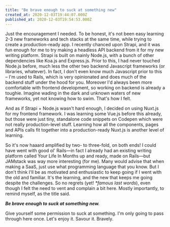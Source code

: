 ```yaml
---
title: "Be brave enough to suck at something new"
created_at: 2020-12-03T19:44:07.000Z
published_at: 2020-12-03T19:54:53.000Z
---
```

Just the encouragement I needed. To be honest, it's not been easy learning 2-3 new frameworks and tech stacks at the same time, while trying to create a production-ready app. I recently chanced upon Strapi, and it was fun enough for me to try making a headless API backend from it for my new writing platform. Strapi is built on mainly Node.js, with a bunch of other dependencies like Koa.js and Express.js. Prior to this, I had never touched Node.js before, much less the other two backend Javascript frameworks (or libraries, whatever). In fact, I don't even know much Javascript prior to this – I'm used to Rails, which is very opinionated and does much of the backend stuff under the hood for you. Moreover I'd always been more comfortable with frontend development, so working on backend is already a toughie. Imagine wading in the dark and unknown waters of new frameworks, yet not knowing how to swim. That's how I felt.

And as if Strapi + Node.js wasn't hard enough, I decided on using Nuxt.js for my frontend framework. I was learning some Vue.js before this already, but those were just tiny, standalone code snippets on Codepen which were not really production-level stuff. Learning how all the components, pages and APIs calls fit together into a production-ready Nuxt.js is another level of learning. 

So it's now haaard amplified by two- to three-fold, on both ends! I could have went with good ol' Rails—in fact I already had an existing writing platform called Your Life In Months up and ready, made on Rails—but JAMstack was way more interesting (for me). Many would advise that when making a SaaS, just use what programming language that you know. But I don't think I'll be as motivated and enthusiastic to keep going if I went with the old and familiar. It's the learning, and the new that keeps me going despite the challenges. So no regrets (yet! _\*famous last words_), even though I felt the need to vent and complain a bit here. Mostly importantly, to remind myself, as the title said.

**_Be brave enough to suck at something new._**

Give yourself some permission to suck at something. I'm only going to pass through here once. Let's enjoy it. Savour it. Bravely.
